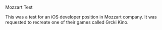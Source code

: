  Mozzart Test
 
 This was a test for an iOS developer position in Mozzart company. It was requested to recreate one of their games called Grcki Kino.
